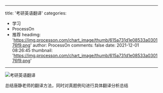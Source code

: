 
---
title: '考研英语翻译'
categories: 
 - 学习
 - ProcessOn
 - 推荐
headimg: 'https://img.processon.com/chart_image/thumb/615a731d1e08533a030176f9.png'
author: ProcessOn
comments: false
date: 2021-12-01 08:26:45
thumbnail: 'https://img.processon.com/chart_image/thumb/615a731d1e08533a030176f9.png'
---

<div>   
<img class="thumb" alt="考研英语翻译" src="https://img.processon.com/chart_image/thumb/615a731d1e08533a030176f9.png" referrerpolicy="no-referrer">
<p>总结唐静老师的翻译方法，同时对真题例句进行具体翻译分析总结</p>  
</div>
            